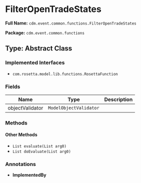 # FilterOpenTradeStates

**Full Name:** `cdm.event.common.functions.FilterOpenTradeStates`

**Package:** `cdm.event.common.functions`

## Type: Abstract Class

### Implemented Interfaces

- `com.rosetta.model.lib.functions.RosettaFunction`

### Fields

| Name | Type | Description |
|------|------|-------------|
| objectValidator | `ModelObjectValidator` |  |

### Methods

#### Other Methods

- `List evaluate(List arg0)`
- `List doEvaluate(List arg0)`

### Annotations

- **ImplementedBy**


